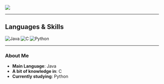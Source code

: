<!-- 헤더 이미지 -->
<img src="https://capsule-render.vercel.app/api?type=soft&color=auto&height=300&section=header&text=Minani's%20GitHub&fontSize=90" />

---

## Languages & Skills

![Java](https://img.shields.io/badge/Language-Java-%23F7DF1E?style=for-the-badge&logo=java&logoColor=white)
![C](https://img.shields.io/badge/Language-C-%23A8B9CC?style=for-the-badge&logo=c&logoColor=white)
![Python](https://img.shields.io/badge/Studying-Python-%234B8BBE?style=for-the-badge&logo=python&logoColor=white)

---

### About Me

- **Main Language**: Java
- **A bit of knowledge in**: C
- **Currently studying**: Python
